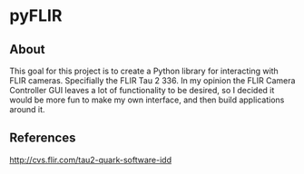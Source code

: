 # pyFLIR

## About
This goal for this project is to create a Python library for interacting with FLIR cameras.  Specifially the
FLIR Tau 2 336.  In my opinion the FLIR Camera Controller GUI leaves a lot of functionality to be desired, so 
I decided it would be more fun to make my own interface, and then build applications around it.

## References
<a href='http://cvs.flir.com/tau2-quark-software-idd'>http://cvs.flir.com/tau2-quark-software-idd</a>